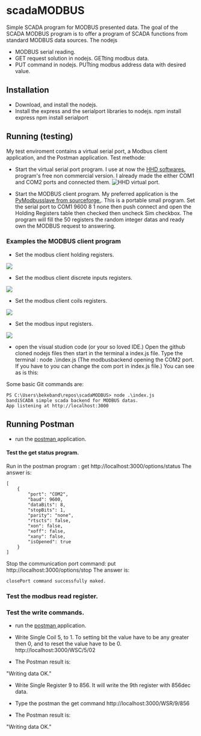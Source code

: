 
# scadaMODBUS 
Simple SCADA program for MODBUS presented data.
The goal of the SCADA MODBUS program is to offer a program of SCADA functions from standard MODBUS data sources. The nodejs 


- MODBUS serial reading.
- GET request solution in nodejs. GETting modbus data.
- PUT command in nodejs. PUTting modbus address data with desired value.

## Installation

- Download, and install the nodejs.
- Install the express and the serialport libraries to nodejs.
npm install express
npm install serialport

## Running (testing)
My test enviroment contains a virtual serial port, a Modbus client application, and the Postman application. 
Test methode:
- Start the virtual serial port program. I use at now the <a href="https://www.hhdsoftware.com/" target="_blank">HHD softwares.</a> program's free non commercial version. I already made the either COM1 and COM2 ports and connected them.
![HHD virtual port.](resources/HHD_virtual_port.png)

- Start the MODBUS client program. My preferred application is the <a href="https://sourceforge.net/projects/pymodslave/" target="_blank">PyModbusslave from sourceforge.</a>. This is a portable small program. Set the serial port to COM1 9600 8 1 none then push connect and open the Holding Registers table then checked then uncheck Sim checkbox. The program will fill the 50 registers the random integer datas and ready own the MODBUS request to answering.


### Examples the MODBUS client program

- Set the modbus client holding registers.

![](resources/Modbus_client_holding_registers.png)

- Set the modbus client discrete inputs registers.

![](resources/Modbus_client_discrete_inputs.png)

- Set the modbus client coils registers.

![](resources/Modbus_client_coils.png)

- Set the modbus input registers.

![](resources/Modbus_client_input_registers.png)

- open the visual studion code (or your so loved IDE.) Open the github cloned nodejs files then start in the terminal a index.js file. Type the terminal :
node .\index.js (The modbusbackend opening the COM2 port. If you have to you can change the com port in index.js file.)
You can see as is this: <p>

Some basic Git commands are:
```
PS C:\Users\bekeband\repos\scadaMODBUS> node .\index.js
bandiSCADA simple scada backend for MODBUS datas.
App listening at http://localhost:3000
```

 ## Running Postman
- run the <a href="https://www.postman.com/" target="_blank"> postman </a> application.

#### Test the get status program.

Run in the postman program : get http://localhost:3000/options/status
The answer is:
```
[
    {
        "port": "COM2",
        "baud": 9600,
        "dataBits": 8,
        "stopBits": 1,
        "parity": "none",
        "rtscts": false,
        "xon": false,
        "xoff": false,
        "xany": false,
        "isOpened": true
    }
]
```

Stop the communication port command: put http://localhost:3000/options/stop
The answer is:
```
closePort command successfully maked.
```

### Test the modbus read register. 



### Test the write commands. 
- run the <a href="https://www.postman.com/" target="_blank"> postman </a> application.
- Write Single Coil 5, to 1. To setting bit the value have to be any greater then 0, and to reset the value have to be 0.
http://localhost:3000/WSC/5/02  

- The Postman result is:

"Writing data OK."


- Write Single Register 9 to 856. It will write the 9th register with 856dec data.
- Type the postman the get command 
http://localhost:3000/WSR/9/856  

- The Postman result is:

"Writing data OK."






